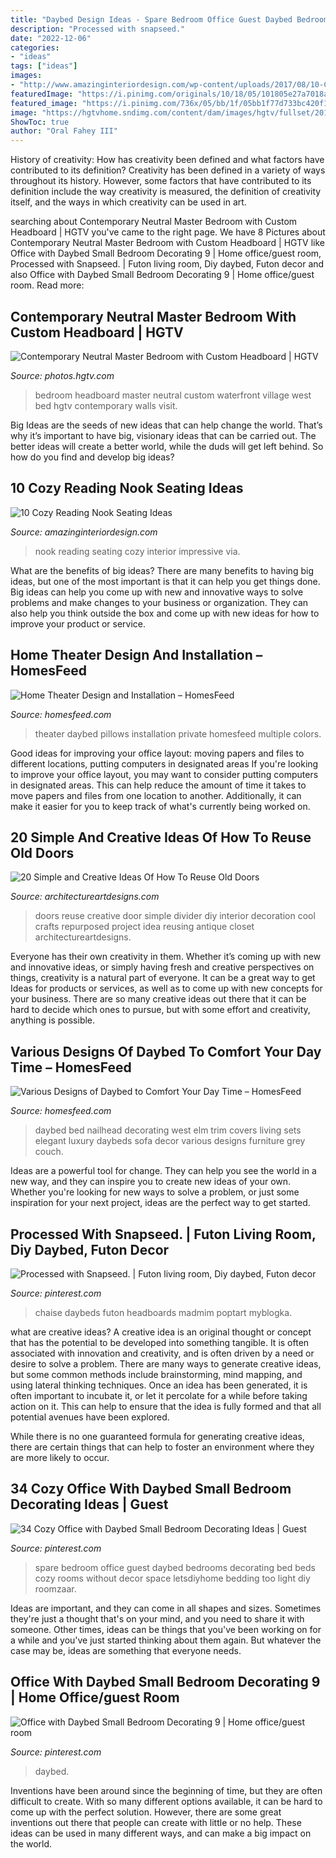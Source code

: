 ```yaml
---
title: "Daybed Design Ideas - Spare Bedroom Office Guest Daybed Bedrooms Decorating Bed Beds Cozy Rooms Without Decor Space Letsdiyhome Bedding Too Light Diy Roomzaar"
description: "Processed with snapseed."
date: "2022-12-06"
categories:
- "ideas"
tags: ["ideas"]
images:
- "http://www.amazinginteriordesign.com/wp-content/uploads/2017/08/10-Cozy-Reading-Nook-Seating-Ideas-2.jpg"
featuredImage: "https://i.pinimg.com/originals/10/18/05/101805e27a7018ae1099f7d3d51d4821.jpg"
featured_image: "https://i.pinimg.com/736x/05/bb/1f/05bb1f77d733bc420f12e119e68075a6.jpg"
image: "https://hgtvhome.sndimg.com/content/dam/images/hgtv/fullset/2016/7/5/0/Chango_West-Village-Waterfront_20.jpg.rend.hgtvcom.966.1352.suffix/1467738048927.jpeg"
ShowToc: true
author: "Oral Fahey III"
---
```



History of creativity: How has creativity been defined and what factors have contributed to its definition?
Creativity has been defined in a variety of ways throughout its history. However, some factors that have contributed to its definition include the way creativity is measured, the definition of creativity itself, and the ways in which creativity can be used in art.

	

		
searching about Contemporary Neutral Master Bedroom with Custom Headboard | HGTV you've came to the right page. We have 8 Pictures about Contemporary Neutral Master Bedroom with Custom Headboard | HGTV like Office with Daybed Small Bedroom Decorating 9 | Home office/guest room, Processed with Snapseed. | Futon living room, Diy daybed, Futon decor and also Office with Daybed Small Bedroom Decorating 9 | Home office/guest room. Read more:
		
    
## Contemporary Neutral Master Bedroom With Custom Headboard | HGTV

<img loading=lazy src="https://hgtvhome.sndimg.com/content/dam/images/hgtv/fullset/2016/7/5/0/Chango_West-Village-Waterfront_20.jpg.rend.hgtvcom.966.1352.suffix/1467738048927.jpeg" onerror="this.onerror=null;this.src='https://tse3.mm.bing.net/th?id=OIP.jzF58jzkgu_Ut36bjJV0rQHaKX&amp;pid=15.1';" alt="Contemporary Neutral Master Bedroom with Custom Headboard | HGTV">

_Source: photos.hgtv.com_

>bedroom headboard master neutral custom waterfront village west bed hgtv contemporary walls visit. 

	

Big Ideas are the seeds of new ideas that can help change the world. That’s why it’s important to have big, visionary ideas that can be carried out. The better ideas will create a better world, while the duds will get left behind. So how do you find and develop big ideas?

    
## 10 Cozy Reading Nook Seating Ideas

<img loading=lazy src="http://www.amazinginteriordesign.com/wp-content/uploads/2017/08/10-Cozy-Reading-Nook-Seating-Ideas-2.jpg" onerror="this.onerror=null;this.src='https://tse4.mm.bing.net/th?id=OIP.1n55OzRJV185AaAMJFpJ1AHaLJ&amp;pid=15.1';" alt="10 Cozy Reading Nook Seating Ideas">

_Source: amazinginteriordesign.com_

>nook reading seating cozy interior impressive via. 

	

What are the benefits of big ideas?
There are many benefits to having big ideas, but one of the most important is that it can help you get things done. Big ideas can help you come up with new and innovative ways to solve problems and make changes to your business or organization. They can also help you think outside the box and come up with new ideas for how to improve your product or service.

    
## Home Theater Design And Installation – HomesFeed

<img loading=lazy src="https://homesfeed.com/wp-content/uploads/2015/07/square-patterned-large-daybed-in-multiple-colors-for-private-home-theater-a-large-screen-multiple-colors-pillows.png" onerror="this.onerror=null;this.src='https://tse2.mm.bing.net/th?id=OIP.CcmPxngQNhIBpSidhfSLXQHaE4&amp;pid=15.1';" alt="Home Theater Design and Installation – HomesFeed">

_Source: homesfeed.com_

>theater daybed pillows installation private homesfeed multiple colors. 

	

Good ideas for improving your office layout: moving papers and files to different locations, putting computers in designated areas
If you're looking to improve your office layout, you may want to consider putting computers in designated areas. This can help reduce the amount of time it takes to move papers and files from one location to another. Additionally, it can make it easier for you to keep track of what's currently being worked on.

    
## 20 Simple And Creative Ideas Of How To Reuse Old Doors

<img loading=lazy src="http://www.architectureartdesigns.com/wp-content/uploads/2013/04/ArchitectureArtDesigns-152.jpg" onerror="this.onerror=null;this.src='https://tse2.mm.bing.net/th?id=OIP.ngN-VJzFRgJgV8xr-xsFGAHaJC&amp;pid=15.1';" alt="20 Simple and Creative Ideas Of How To Reuse Old Doors">

_Source: architectureartdesigns.com_

>doors reuse creative door simple divider diy interior decoration cool crafts repurposed project idea reusing antique closet architectureartdesigns. 

	

Everyone has their own creativity in them. Whether it’s coming up with new and innovative ideas, or simply having fresh and creative perspectives on things, creativity is a natural part of everyone. It can be a great way to get Ideas for products or services, as well as to come up with new concepts for your business. There are so many creative ideas out there that it can be hard to decide which ones to pursue, but with some effort and creativity, anything is possible.

    
## Various Designs Of Daybed To Comfort Your Day Time – HomesFeed

<img loading=lazy src="https://homesfeed.com/wp-content/uploads/2015/11/elegant-and-classy-white-gray-daybed-design-with-various-cushions-idea-with-grayand-golden-accent-and-chevron-white-area-rug-with-wooden-round-small-coffee-table.jpg" onerror="this.onerror=null;this.src='https://tse4.mm.bing.net/th?id=OIP.SyStt96aG7VhKuR18PcMjgHaHa&amp;pid=15.1';" alt="Various Designs of Daybed to Comfort Your Day Time – HomesFeed">

_Source: homesfeed.com_

>daybed bed nailhead decorating west elm trim covers living sets elegant luxury daybeds sofa decor various designs furniture grey couch. 

	

Ideas are a powerful tool for change. They can help you see the world in a new way, and they can inspire you to create new ideas of your own. Whether you're looking for new ways to solve a problem, or just some inspiration for your next project, ideas are the perfect way to get started.

    
## Processed With Snapseed. | Futon Living Room, Diy Daybed, Futon Decor

<img loading=lazy src="https://i.pinimg.com/originals/10/18/05/101805e27a7018ae1099f7d3d51d4821.jpg" onerror="this.onerror=null;this.src='https://tse4.mm.bing.net/th?id=OIP.we3aJ2HKtsNUv8bLDHbAcgHaLJ&amp;pid=15.1';" alt="Processed with Snapseed. | Futon living room, Diy daybed, Futon decor">

_Source: pinterest.com_

>chaise daybeds futon headboards madmim poptart myblogka. 

	

what are creative ideas?
A creative idea is an original thought or concept that has the potential to be developed into something tangible. It is often associated with innovation and creativity, and is often driven by a need or desire to solve a problem.
There are many ways to generate creative ideas, but some common methods include brainstorming, mind mapping, and using lateral thinking techniques. Once an idea has been generated, it is often important to incubate it, or let it percolate for a while before taking action on it. This can help to ensure that the idea is fully formed and that all potential avenues have been explored.

While there is no one guaranteed formula for generating creative ideas, there are certain things that can help to foster an environment where they are more likely to occur.

    
## 34 Cozy Office With Daybed Small Bedroom Decorating Ideas | Guest

<img loading=lazy src="https://i.pinimg.com/736x/05/bb/1f/05bb1f77d733bc420f12e119e68075a6.jpg" onerror="this.onerror=null;this.src='https://tse4.mm.bing.net/th?id=OIP.VVmU94an2Q_7YrWD_sx4oQHaJ4&amp;pid=15.1';" alt="34 Cozy Office with Daybed Small Bedroom Decorating Ideas | Guest">

_Source: pinterest.com_

>spare bedroom office guest daybed bedrooms decorating bed beds cozy rooms without decor space letsdiyhome bedding too light diy roomzaar. 

	

Ideas are important, and they can come in all shapes and sizes. Sometimes they're just a thought that's on your mind, and you need to share it with someone. Other times, ideas can be things that you've been working on for a while and you've just started thinking about them again. But whatever the case may be, ideas are something that everyone needs.

    
## Office With Daybed Small Bedroom Decorating 9 | Home Office/guest Room

<img loading=lazy src="https://i.pinimg.com/736x/d4/95/b4/d495b401d6f5f6063e9cd4c0c9b0ec09.jpg" onerror="this.onerror=null;this.src='https://tse1.mm.bing.net/th?id=OIP.VCIevhcZw714fd2O4LlrxgHaK1&amp;pid=15.1';" alt="Office with Daybed Small Bedroom Decorating 9 | Home office/guest room">

_Source: pinterest.com_

>daybed. 

	

Inventions have been around since the beginning of time, but they are often difficult to create. With so many different options available, it can be hard to come up with the perfect solution. However, there are some great inventions out there that people can create with little or no help. These ideas can be used in many different ways, and can make a big impact on the world.

